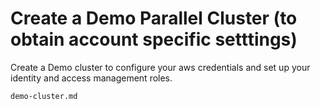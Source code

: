 # Create a Demo Parallel Cluster (to obtain account specific setttings)

Create a Demo cluster to configure your aws credentials and set up your identity and access management roles.

```{toctree}
demo-cluster.md
```
